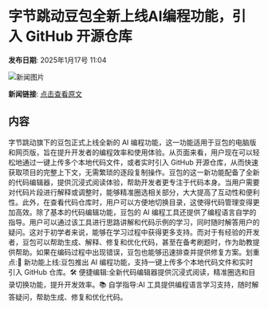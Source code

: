 # 字节跳动豆包全新上线AI编程功能，引入 GitHub 开源仓库

**发布日期**: 2025年1月17号 11:04

![新闻图片](https://upload.chinaz.com/2025/0117/6387270839808524173962889.png)

**新闻链接**: [点击查看原文](https://www.aibase.com/zh/news/14801)

## 内容

字节跳动旗下的豆包正式上线全新的 AI 编程功能，这一功能适用于豆包的电脑版和网页版，旨在提升开发者的编程效率和使用体验。从页面来看，用户现在可以轻松地通过一键上传多个本地代码文件，或者实时引入 GitHub 开源仓库，从而快速获取项目的完整上下文，无需繁琐的逐段复制操作。豆包的这一新功能配备了全新的代码编辑器，提供沉浸式阅读体验，帮助开发者更专注于代码本身。当用户需要对代码片段进行解释或调整时，能够精准圈选相关部分，大大提高了互动性和便利性。此外，在查看代码仓库时，用户可以方便地切换目录，这使得代码管理变得更加高效。除了基本的代码编辑功能，豆包的 AI 编程工具还提供了编程语言自学的指导。用户可以通过该工具进行思路讲解和代码示例的学习，同时随时解答用户的疑问。这对于初学者来说，能够在学习过程中获得更多支持。而对于有经验的开发者，豆包可以帮助生成、解释、修复和优化代码，甚至在备考刷题时，作为助教提供帮助。如果在编码过程中出现错误，豆包也能够迅速排查并提供修复方案。划重点:🌟 新功能上线:豆包推出 AI 编程功能，支持一键上传多个本地代码文件和实时引入 GitHub 仓库。🛠️ 便捷编辑:全新代码编辑器提供沉浸式阅读，精准圈选和目录切换功能，提升开发效率。📚 自学指导:AI 工具提供编程语言学习支持，随时解答疑问，帮助生成、修复和优化代码。
